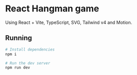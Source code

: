 # React Hangman game

Using React + Vite, TypeScript, SVG, Tailwind v4 and Motion.

## Running

```bash
# Install dependencies
npm i

# Run the dev server
npm run dev
```
